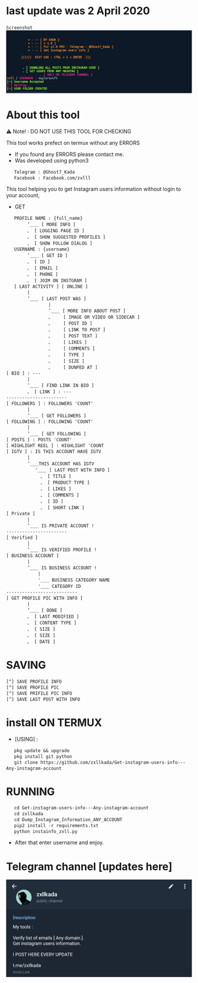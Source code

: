 # last update was 2 April 2020
``Screenshot``
![zxllkada_TOLL](zxllkada/instainfo_zxll_sc.jpg)
# About this tool

:warning: Note! : DO NOT USE THIS TOOL FOR CHECKING

This tool works prefect on termux without any ERRORS
* If you found any ERRORS please contact me.
* Was developed using python3

```
   Telegram : @Ghost7_Kada
   Facebook : Facebook.com/zxlll
```

This tool helping you to get Instagram users information without login to your account,

* GET 
```
   PROFILE NAME : {full_name}
        ’＿＿ [ MORE INFO ]
        、 [ LOGGING PAGE ID ]
        、 [ SHOW SUGGESTED PROFILES ]
        、 [ SHOW FOLLOW DIALOG ]
   USERNAME : {username}
        ’＿＿ [ GET ID ]
        、 [ ID ]
        、 [ EMAIL ]
        、 [ PHONE ]
        、 [ JOIM ON INSTGRAM ]
   [ LAST ACTIVITY ] [ ONLINE ]
        |
        ’＿＿ [ LAST POST WAS ]
                |
                ’＿＿ [ MORE INFO ABOUT POST ]
                、    [ IMAGE OR VIDEO OR SIDECAR ]
                、    [ POST ID ]
                、    [ LINK TO POST ]
                、    [ POST TEXT ]
                、    [ LIKES ]
                、    [ COMMENTS ]
                、    [ TYPE ]
                、    [ SIZE ]
                、    [ DUNPED AT ]
[ BIO ] : ---
        |
        ’＿＿ [ FIND LINK IN BIO ]
        、 [ LINK ] : ---
-----------------------
[ FOLLOWERS ] : FOLLOWERS 'COUNT'
        |
        ’＿＿ [ GET FOLLOWERS ]
[ FOLLOWING ] : FOLLOWING 'COUNT'
        |
        ’＿＿ [ GET FOLLOWING ]
[ POSTS ] : POSTS 'COUNT'
[ HIGHLIGHT REEL ] : HIGHLIGHT 'COUNT
[ IGTV ] : IS THIS ACCOUNT HAVE IGTV
        |
        ’＿＿THIS ACCOUNT HAS IGTV
           '＿＿ [ LAST POST WITH INFO ]
             、 [ TITLE ]
             、 [ PRODUCT TYPE ] 
             、 [ LIKES ] 
             、 [ COMMENTS ] 
             、 [ ID ]
             、 [ SHORT LINK ]
[ Private ]
        |
        ’＿＿ IS PRIVATE ACCOUNT !
-----------------------
[ Verified ]
        |
        ’＿＿ IS VERIFIED PROFILE !
[ BUSINESS ACCOUNT ]
        |
        ’＿＿ IS BUSINESS ACCOUNT !
            |
            '＿＿ BUSINESS CATEGORY NAME
            '＿＿ CATEGORY ID
---------------------------
[ GET PROFILE PIC WITH INFO ]
        |
        ’＿＿ [ DONE ]
        、 [ LAST MODIFIED ]
        、 [ CONTENT TYPE ] 
        、 [ SIZE ] 
        、 [ SIZE ]
        、 [ DATE ]
```

# SAVING

```
[^] SAVE PROFILE INFO
[^] SAVE PROFILE PIC
[^] SAVE PRIFILE PIC INFO
[^] SAVE LAST POST WITH INFO
```

# install ON TERMUX

* [USING] :

```
   pkg update && upgrade
   pkg install git python
   git clone https://github.com/zxllkada/Get-instagram-users-info---Any-instagram-account
```

# RUNNING

```
   cd Get-instagram-users-info---Any-instagram-account
   cd zxllkada
   cd Dump_Instagram_Information_ANY_ACCOUNT
   pip2 install -r requirements.txt
   python instainfo_zxll.py
```

* After that enter username and enjoy.

# Telegram channel [updates here]
![Telegram_channel](zxllkada/Telegram_channel_join_to_get_updates.png)

